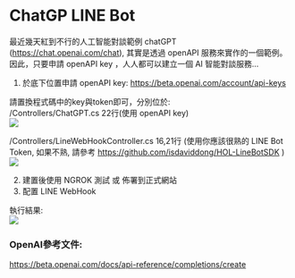 ChatGP LINE Bot
===
最近幾天紅到不行的人工智能對談範例 chatGPT (https://chat.openai.com/chat), 其實是透過 openAPI 服務來實作的一個範例。因此，只要申請 openAPI key ，人人都可以建立一個 AI 智能對談服務...

1. 於底下位置申請 openAPI key:
https://beta.openai.com/account/api-keys

請置換程式碼中的key與token即可，分別位於:  
/Controllers/ChatGPT.cs 22行(使用 openAPI key)  
![](https://i.imgur.com/N5k9bNt.png)

/Controllers/LineWebHookController.cs 16,21行 (使用你應該很熟的 LINE Bot Token, 如果不熟, 請參考 https://github.com/isdaviddong/HOL-LineBotSDK )  
![](https://i.imgur.com/mynmuCV.png)

2. 建置後使用 NGROK 測試 或 佈署到正式網站
3. 配置 LINE WebHook

執行結果:  
![](https://i.imgur.com/v6Shjgk.png)

### OpenAI參考文件:  
https://beta.openai.com/docs/api-reference/completions/create
